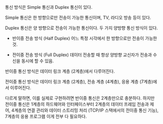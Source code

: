 통신 방식은 Simple 통신과 Duplex 통신이 있다.

Simple 통신은 한 방향으로만 전송이 가능한 통신이며, TV, 라디오 방송 등이 있다.

Duplex 통신은 양 방향으로 전송이 가능한 통신이다.
두 가지 양방향 통신 방식이 있다.
- 반이중 전송 방식 (Half Duplex)
어느 특정 시각에서 한 방향으로만 전송이 가능한 것.

- 전이중 전송 방식 (Full Duplex)
데이터 전송할 때 항상 양방향 교신자가 전송과 수신을 동시에 할 수 있음.

반이중 통신 방식은 데이터 링크 계층 (2계층)에서 다루어진다. 

전이중 통신 방식은 데이터 링크 계층 (2계층), 전송 계층 (4계층), 응용 계층 (7계층)에서 이루어진다.

다르게 말하면, 이를 실제로 구현하려면 반이중 통신은 2계층만으로 충분하다. 하지만 전이중 통신은 1계층의 하드웨어와 인터페이스부터 2계층의 데이터 프레임 전송과 제어, 4계층의 연결 관리와 데이터 스트리밍 처리 (TCP/IP 스택에서의 전이중 통신 기능), 7계층의 응용 프로그램 이게 전부 다 필요하다.
